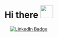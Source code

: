 

<!--
**lawrencejbho/lawrencejbho** is a ✨ _special_ ✨ repository because its `README.md` (this file) appears on your GitHub profile.

- 🔭 I’m currently working on ...
- 🌱 I’m currently learning ...
- 👯 I’m looking to collaborate on ...
- 🤔 I’m looking for help with ...
- 💬 Ask me about ...
- 📫 How to reach me: lawrence.jb.ho@gmail.com
- ⚡ Fun fact: ...
-->

<h1 align="center">
  Hi there <img src="https://media.giphy.com/media/hvRJCLFzcasrR4ia7z/giphy.gif" width="40">
</h1>

<p align="center">
  <a href="https://www.linkedin.com/in/lawrencejbho">
    <img src="https://img.shields.io/badge/LinkedIn-blue?style=for-the-badge&logo=linkedin&logoColor=white" alt="LinkedIn Badge"/>
  </a>

</p>
<p align="center">
  <img src="https://komarev.com/ghpvc/?username=lawrencejbho&style=flat-square&color=blue" alt=""/>
</p>
